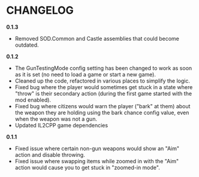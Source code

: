 # CHANGELOG

**0.1.3**

- Removed SOD.Common and Castle assemblies that could become outdated.

**0.1.2**

- The GunTestingMode config setting has been changed to work as soon as it is set (no need to load a game or start a new game).
- Cleaned up the code, refactored in various places to simplify the logic.
- Fixed bug where the player would sometimes get stuck in a state where "throw" is their secondary action (during the first game started with the mod enabled).
- Fixed bug where citizens would warn the player ("bark" at them) about the weapon they are holding using the bark chance config value, even when the weapon was not a gun.
- Updated IL2CPP game dependencies

**0.1.1**

- Fixed issue where certain non-gun weapons would show an "Aim" action and disable throwing.
- Fixed issue where swapping items while zoomed in with the "Aim" action would cause you to get stuck in "zoomed-in mode".